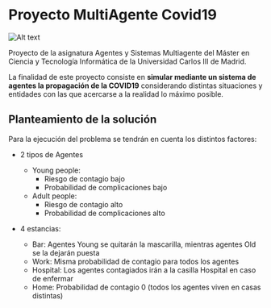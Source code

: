 # Proyecto MultiAgente Covid19

![Alt text](https://ichef.bbci.co.uk/news/800/cpsprodpb/FBA1/production/_111471446_virus.jpg "Proyecto Multiagente Covid19") 

Proyecto de la asignatura Agentes y Sistemas Multiagente del Máster en
Ciencia y Tecnología Informática de la Universidad Carlos III de Madrid.

La finalidad de este proyecto consiste en **simular mediante un sistema de
agentes la propagación de la COVID19** considerando distintas situaciones
y entidades con las que acercarse a la realidad lo máximo posible.

## Planteamiento de la solución

Para la ejecución del problema se tendrán en cuenta los distintos factores:

* 2 tipos de Agentes
    * Young people:
        * Riesgo de contagio bajo
        * Probabilidad de complicaciones bajo
    * Adult people:
        * Riesgo de contagio alto
        * Probabilidad de complicaciones alto

* 4 estancias:
    * Bar: Agentes Young se quitarán la mascarilla, mientras agentes Old se la dejarán puesta
    * Work: Misma probabilidad de contagio para todos los agentes
    * Hospital: Los agentes contagiados irán a la casilla Hospital en caso de enfermar
    * Home: Probabilidad de contagio 0 (todos los agentes viven en casas distintas)


